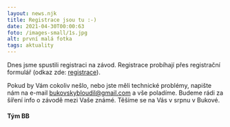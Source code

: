 ```yaml
---
layout: news.njk
title: Registrace jsou tu :-)
date: 2021-04-30T00:00:63
foto: /images-small/1s.jpg
alt: první malá fotka
tags: aktuality
---
```


Dnes jsme spustili registraci na závod. Registrace probíhají přes registrační formulář (odkaz zde: <a href="/registrace/">registrace</a>). 

Pokud by Vám cokoliv nešlo, nebo jste měli technické problémy, napište nám na e-mail <a>bukovskybloudil@gmail.com</a> a vše poladíme. Budeme rádi za šíření info o závodě mezi Vaše známé. Těšíme se na Vás v srpnu v Bukové.

<h4>Tým BB</h4>



